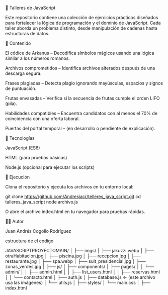 🧩 Talleres de JavaScript

Este repositorio contiene una colección de ejercicios prácticos diseñados para fortalecer la lógica de programación y el dominio de JavaScript.
Cada taller aborda un problema distinto, desde manipulación de cadenas hasta estructuras de datos.

📘 Contenido

El códice de Arkanus – Decodifica símbolos mágicos usando una lógica similar a los números romanos.

Archivos comprometidos – Identifica archivos alterados después de una descarga segura.

Frases plagiadas – Detecta plagio ignorando mayúsculas, espacios y signos de puntuación.

Frutas envasadas – Verifica si la secuencia de frutas cumple el orden LIFO (pila).

Habilidades compatibles – Encuentra candidatos con al menos el 70% de coincidencia con una oferta laboral.

Puertas del portal temporal – (en desarrollo o pendiente de explicación).

🧠 Tecnologías

JavaScript (ES6)

HTML (para pruebas básicas)

Node.js (opcional para ejecutar los scripts)

🚀 Ejecución

Clona el repositorio y ejecuta los archivos en tu entorno local:

git clone https://github.com/Andresjacr/telleres_java_script.git
cd talleres_java_script
node archivo.js


O abre el archivo index.html en tu navegador para pruebas rápidas.

👨‍💻 Autor

Juan Andrés Cogollo Rodríguez

estructura de el codigo 

JAVASCRIPTPROYECTOMAIN/
│
├── imgs/
│   ├── jakuzzi.webp
│   ├── otraHabitacion.jpg
│   ├── piscina.jpg
│   ├── recepcion.jpg
│   ├── restaurante.jpg
│   ├── spa.webp
│   ├── suit_presidencial.jpg
│   ├── zonas_verdes.jpg
│
├── js/
│   ├── components/
│   ├── pages/
│   │   └── admin/
│   │       ├── admin.html
│   │       ├── list_users.html
│   │       ├── reservas.html
│   │       └── contacto.html
│   ├── auth.js
│   ├── database.js  ← (este archivo usa las imágenes)
│   └── utils.js
│
├── styles/
│   └── main.css
│
├── index.html
